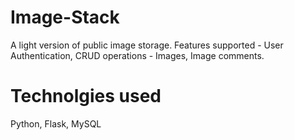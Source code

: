 # Image-Stack
A light version of public image storage.
Features supported - User Authentication, CRUD operations - Images, Image comments.

# Technolgies used
Python, Flask, MySQL
